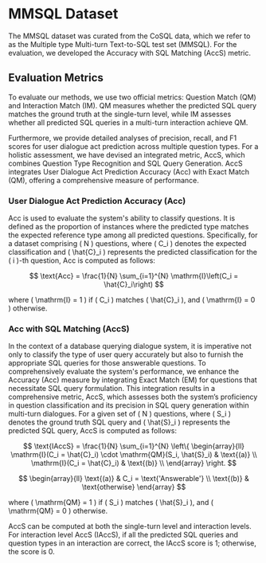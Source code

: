 
# MMSQL Dataset

The MMSQL dataset was curated from the CoSQL data, which we refer to as the Multiple type Multi-turn Text-to-SQL test set (MMSQL). For the evaluation, we developed the Accuracy with SQL Matching (AccS) metric.

## Evaluation Metrics

To evaluate our methods, we use two official metrics: Question Match (QM) and Interaction Match (IM). QM measures whether the predicted SQL query matches the ground truth at the single-turn level, while IM assesses whether all predicted SQL queries in a multi-turn interaction achieve QM.

Furthermore, we provide detailed analyses of precision, recall, and F1 scores for user dialogue act prediction across multiple question types. For a holistic assessment, we have devised an integrated metric, AccS, which combines Question Type Recognition and SQL Query Generation. AccS integrates User Dialogue Act Prediction Accuracy (Acc) with Exact Match (QM), offering a comprehensive measure of performance.

### User Dialogue Act Prediction Accuracy (Acc)

Acc is used to evaluate the system's ability to classify questions. It is defined as the proportion of instances where the predicted type matches the expected reference type among all predicted questions. Specifically, for a dataset comprising \( N \) questions, where \( C_i \) denotes the expected classification and \( \hat{C}_i \) represents the predicted classification for the \( i \)-th question, Acc is computed as follows:

$$
\text{Acc} = \frac{1}{N} \sum_{i=1}^{N} \mathrm{I}\left(C_i = \hat{C}_i\right)
$$

where \( \mathrm{I} = 1 \) if \( C_i \) matches \( \hat{C}_i \), and \( \mathrm{I} = 0 \) otherwise.

### Acc with SQL Matching (AccS)

In the context of a database querying dialogue system, it is imperative not only to classify the type of user query accurately but also to furnish the appropriate SQL queries for those answerable questions. To comprehensively evaluate the system's performance, we enhance the Accuracy (Acc) measure by integrating Exact Match (EM) for questions that necessitate SQL query formulation. This integration results in a comprehensive metric, AccS, which assesses both the system’s proficiency in question classification and its precision in SQL query generation within multi-turn dialogues. For a given set of \( N \) questions, where \( S_i \) denotes the ground truth SQL query and \( \hat{S}_i \) represents the predicted SQL query, AccS is computed as follows:

$$
\text{IAccS} = \frac{1}{N} \sum_{i=1}^{N} \left\{
\begin{array}{ll}
\mathrm{I}(C_i = \hat{C}_i) \cdot \mathrm{QM}(S_i, \hat{S}_i) & \text{(a)} \\
\mathrm{I}(C_i = \hat{C}_i) & \text{(b)} \\
\end{array}
\right.
$$

$$
\begin{array}{ll}
\text{(a)} & C_i = \text{'Answerable'} \\
\text{(b)} & \text{otherwise}
\end{array}
$$

where \( \mathrm{QM} = 1 \) if \( S_i \) matches \( \hat{S}_i \), and \( \mathrm{QM} = 0 \) otherwise.

AccS can be computed at both the single-turn level and interaction levels. For interaction level AccS (IAccS), if all the predicted SQL queries and question types in an interaction are correct, the IAccS score is 1; otherwise, the score is 0.
